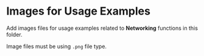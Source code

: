 # Images for Usage Examples

Add images files for usage examples related to **Networking** functions in this folder.

Image files must be using `.png` file type.
